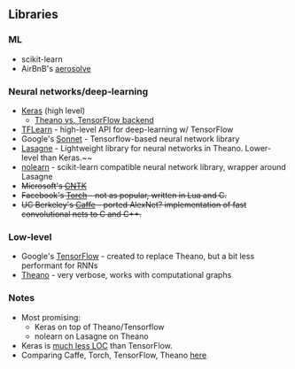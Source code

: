 ## Libraries

### ML
- scikit-learn
- AirBnB's [aerosolve](https://github.com/airbnb/aerosolve)

### Neural networks/deep-learning
- [Keras](https://github.com/fchollet/keras) (high level)
  - [Theano vs. TensorFlow backend](https://www.quora.com/Do-you-recommend-using-Theano-or-Tensor-Flow-as-Keras-backend)
- [TFLearn](https://github.com/tflearn/tflearn) - high-level API for deep-learning w/ TensorFlow
- Google's [Sonnet](https://github.com/deepmind/sonnet) - Tensorflow-based neural network library
- [Lasagne](https://github.com/Lasagne/Lasagne) - Lightweight library for neural networks in Theano. Lower-level than Keras.~~
- [nolearn](https://github.com/dnouri/nolearn) - scikit-learn compatible neural network library, wrapper around Lasagne
- ~~Microsoft's [CNTK](https://github.com/Microsoft/CNTK)~~
- ~~Facebook's [Torch](https://github.com/torch/torch7) - not as popular, written in Lua and C.~~
- ~~UC Berkeley's [Caffe](https://github.com/BVLC/caffe) -  ported AlexNet? implementation of fast convolutional nets to C and C++.~~

### Low-level
- Google's [TensorFlow](https://github.com/tensorflow/tensorflow) - created to replace Theano, but a bit less performant for RNNs
- [Theano](https://github.com/Theano/Theano) - very verbose, works with computational graphs

### Notes
- Most promising:
  - Keras on top of Theano/Tensorflow
  - nolearn on Lasagne on Theano
- Keras is [much less LOC](https://gist.github.com/cburgdorf/e2fb46e5ad61ed7b9a29029c5cc30134) than TensorFlow.
- Comparing Caffe, Torch, TensorFlow, Theano [here](https://www.youtube.com/watch?v=Qynt-TxAPOs)
